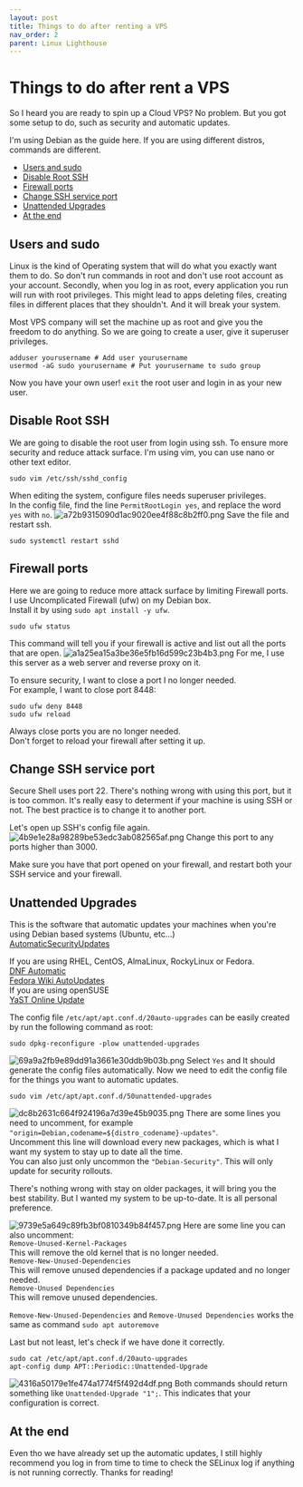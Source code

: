 ```yaml
---
layout: post
title: Things to do after renting a VPS
nav_order: 2
parent: Linux Lighthouse
---
```

# Things to do after rent a VPS
So I heard you are ready to spin up a Cloud VPS? 
No problem. But you got some setup to do, such as security and automatic updates.

I'm using Debian as the guide here. If you are using different distros, commands are different. 

- [Users and sudo](#users-and-sudo)
- [Disable Root SSH](#disable-root-ssh)
- [Firewall ports](#firewall-ports)
- [Change SSH service port](#change-ssh-service-port)
- [Unattended Upgrades](#unattended-upgrades)
- [At the end](#at-the-end)

## Users and sudo
Linux is the kind of Operating system that will do what you exactly want them to do. So don't run commands in root and don't use root account as your account. Secondly, when you log in as root, every application you run will run with root privileges. This might lead to apps deleting files, creating files in different places that they shouldn't. And it will break your system. 

Most VPS company will set the machine up as root and give you the freedom to do anything. So we are going to create a user, give it superuser privileges. 
```
adduser yourusername # Add user yourusername
usermod -aG sudo yourusername # Put yourusername to sudo group
```
Now you have your own user! `exit` the root user and login in as your new user. 

## Disable Root SSH
We are going to disable the root user from login using ssh. To ensure more security and reduce attack surface. 
I'm using vim, you can use nano or other text editor. 
```
sudo vim /etc/ssh/sshd_config
```
When editing the system, configure files needs superuser privileges.  
In the config file, find the line `PermitRootLogin yes`, and replace the word `yes` with `no`. 
![a72b9315090d1ac9020ee4f88c8b2ff0.png](/assets/a72b9315090d1ac9020ee4f88c8b2ff0.webp)
Save the file and restart ssh.
```
sudo systemctl restart sshd
```

## Firewall ports
Here we are going to reduce more attack surface by limiting Firewall ports.  
I use Uncomplicated Firewall (ufw) on my Debian box.  
Install it by using `sudo apt install -y ufw`. 
```
sudo ufw status
```
This command will tell you if your firewall is active and list out all the ports that are open. 
![a1a25ea15a3be36e5fb16d599c23b4b3.png](/assets/a1a25ea15a3be36e5fb16d599c23b4b3.webp)
For me, I use this server as a web server and reverse proxy on it. 

To ensure security, I want to close a port I no longer needed.  
For example, I want to close port 8448:
```
sudo ufw deny 8448
sudo ufw reload
```
Always close ports you are no longer needed.  
Don't forget to reload your firewall after setting it up. 

## Change SSH service port
Secure Shell uses port 22. There's nothing wrong with using this port, but it is too common. It's really easy to determent if your machine is using SSH or not. The best practice is to change it to another port. 

Let's open up SSH's config file again. 
![4b9e1e28a98289be53edc3ab082565af.png](/assets/4b9e1e28a98289be53edc3ab082565af.webp)
Change this port to any ports higher than 3000. 

Make sure you have that port opened on your firewall, and restart both your SSH service and your firewall. 

## Unattended Upgrades
This is the software that automatic updates your machines when you're using Debian based systems (Ubuntu, etc...)  
[AutomaticSecurityUpdates](https://help.ubuntu.com/community/AutomaticSecurityUpdates)

If you are using RHEL, CentOS, AlmaLinux, RockyLinux or Fedora.   
[DNF Automatic](https://dnf.readthedocs.io/en/latest/automatic.html)  
[Fedora Wiki AutoUpdates](https://www.fedoraproject.org/wiki/AutoUpdates)  
If you are using openSUSE  
[YaST Online Update](https://en.opensuse.org/YaST_Online_Update)

The config file `/etc/apt/apt.conf.d/20auto-upgrades` can be easily created by run the following command as root: 
```
sudo dpkg-reconfigure -plow unattended-upgrades
```
![69a9a2fb9e89dd91a3661e30ddb9b03b.png](/assets/69a9a2fb9e89dd91a3661e30ddb9b03b.webp)
Select `Yes` and It should generate the config files automatically. 
Now we need to edit the config file for the things you want to automatic updates. 
```
sudo vim /etc/apt/apt.conf.d/50unattended-upgrades
```
![dc8b2631c664f924196a7d39e45b9035.png](/assets/dc8b2631c664f924196a7d39e45b9035.webp)
There are some lines you need to uncomment, for example 
`"origin=Debian,codename=${distro_codename}-updates"`.  
Uncomment this line will download every new packages, which is what I want my system to stay up to date all the time.  
You can also just only uncommon the `"Debian-Security"`. This will only update for security rollouts. 

There's nothing wrong with stay on older packages, it will bring you the best stability. But I wanted my system to be up-to-date. It is all personal preference.  

![9739e5a649c89fb3bf0810349b84f457.png](/assets/9739e5a649c89fb3bf0810349b84f457.webp)
Here are some line you can also uncomment:  
`Remove-Unused-Kernel-Packages`  
This will remove the old kernel that is no longer needed.  
`Remove-New-Unused-Dependencies`  
This will remove unused dependencies if a package updated and no longer needed.  
`Remove-Unused Dependencies`  
This will remove unused dependencies. 

`Remove-New-Unused-Dependencies` and `Remove-Unused Dependencies` works the same as command `sudo apt autoremove`

Last but not least, let's check if we have done it correctly. 
```
sudo cat /etc/apt/apt.conf.d/20auto-upgrades
apt-config dump APT::Periodic::Unattended-Upgrade
```
![4316a50179e1fe474a1774f5f492d4df.png](/assets/4316a50179e1fe474a1774f5f492d4df.webp)
Both commands should return something like `Unattended-Upgrade "1";`. This indicates that your configuration is correct. 

## At the end
Even tho we have already set up the automatic updates, I still highly recommend you log in from time to time to check the SELinux log if anything is not running correctly. 
Thanks for reading! 
  
<script src="https://utteranc.es/client.js"
        repo="C0lgrave34/C0lgrave34.github.io"
        issue-term="pathname"
        label="Comment"
        theme="github-light"
        crossorigin="anonymous"
        async>
</script>
